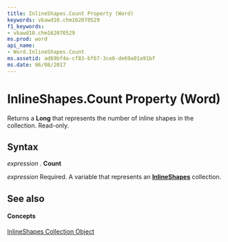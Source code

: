 ```yaml
---
title: InlineShapes.Count Property (Word)
keywords: vbawd10.chm162070529
f1_keywords:
- vbawd10.chm162070529
ms.prod: word
api_name:
- Word.InlineShapes.Count
ms.assetid: ad69bf4a-cf83-bf67-3ce6-de69a01a91bf
ms.date: 06/08/2017
---
```



# InlineShapes.Count Property (Word)

Returns a **Long** that represents the number of inline shapes in the collection. Read-only.


## Syntax

 _expression_ . **Count**

 _expression_ Required. A variable that represents an **[InlineShapes](inlineshapes-object-word.md)** collection.


## See also


#### Concepts


[InlineShapes Collection Object](inlineshapes-object-word.md)

